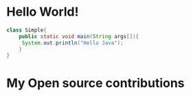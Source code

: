 # Hello World!

```java
class Simple{  
    public static void main(String args[]){  
     System.out.println("Hello Java");  
    }  
}  
```

# My Open source contributions
